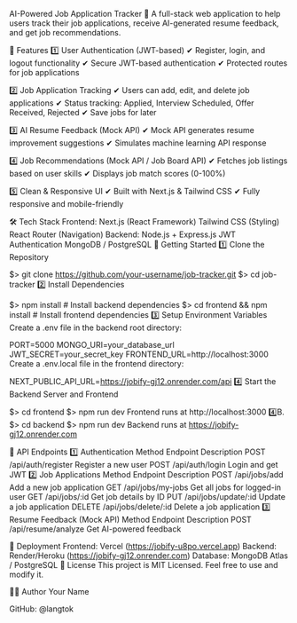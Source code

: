 AI-Powered Job Application Tracker 🚀
A full-stack web application to help users track their job applications, receive AI-generated resume feedback, and get job recommendations.

📌 Features
1️⃣ User Authentication (JWT-based)
✔ Register, login, and logout functionality
✔ Secure JWT-based authentication
✔ Protected routes for job applications

2️⃣ Job Application Tracking
✔ Users can add, edit, and delete job applications
✔ Status tracking: Applied, Interview Scheduled, Offer Received, Rejected
✔ Save jobs for later

3️⃣ AI Resume Feedback (Mock API)
✔ Mock API generates resume improvement suggestions
✔ Simulates machine learning API response

4️⃣ Job Recommendations (Mock API / Job Board API)
✔ Fetches job listings based on user skills
✔ Displays job match scores (0-100%)

5️⃣ Clean & Responsive UI
✔ Built with Next.js & Tailwind CSS
✔ Fully responsive and mobile-friendly

🛠️ Tech Stack
Frontend:
Next.js (React Framework)
Tailwind CSS (Styling)
React Router (Navigation)
Backend:
Node.js + Express.js
JWT Authentication
MongoDB / PostgreSQL
🚀 Getting Started
1️⃣ Clone the Repository

$> git clone https://github.com/your-username/job-tracker.git
$> cd job-tracker
2️⃣ Install Dependencies

$> npm install  # Install backend dependencies
$> cd frontend && npm install  # Install frontend dependencies
3️⃣ Setup Environment Variables
Create a .env file in the backend root directory:

PORT=5000
MONGO_URI=your_database_url
JWT_SECRET=your_secret_key
FRONTEND_URL=http://localhost:3000
Create a .env.local file in the frontend directory:

NEXT_PUBLIC_API_URL=https://jobify-gj12.onrender.com/api
4️⃣ Start the Backend Server and Frontend

$> cd frontend
$> npm run dev
Frontend runs at http://localhost:3000
4️⃣B.
$> cd backend
$> npm run dev
Backend runs at https://jobify-gj12.onrender.com


📌 API Endpoints
1️⃣ Authentication
Method	Endpoint	Description
POST	/api/auth/register	Register a new user
POST	/api/auth/login	Login and get JWT
2️⃣ Job Applications
Method	Endpoint	Description
POST	/api/jobs/add	Add a new job application
GET	/api/jobs/my-jobs	Get all jobs for logged-in user
GET	/api/jobs/:id	Get job details by ID
PUT	/api/jobs/update/:id	Update a job application
DELETE	/api/jobs/delete/:id	Delete a job application
3️⃣ Resume Feedback (Mock API)
Method	Endpoint	Description
POST	/api/resume/analyze	Get AI-powered feedback


🚀 Deployment
Frontend: Vercel (https://jobify-u8po.vercel.app)
Backend: Render/Heroku (https://jobify-gj12.onrender.com)
Database: MongoDB Atlas / PostgreSQL
📜 License
This project is MIT Licensed. Feel free to use and modify it.

👨‍💻 Author
Your Name

GitHub: @langtok